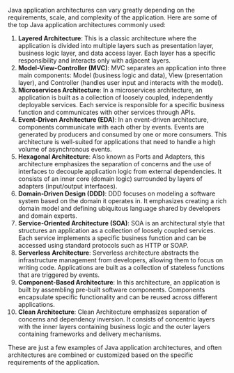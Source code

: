 Java application architectures can vary greatly depending on the requirements, scale, and complexity of the application. Here are some of the top Java application architectures commonly used:

1. **Layered Architecture**: This is a classic architecture where the application is divided into multiple layers such as presentation layer, business logic layer, and data access layer. Each layer has a specific responsibility and interacts only with adjacent layers.
2. **Model-View-Controller (MVC)**: MVC separates an application into three main components: Model (business logic and data), View (presentation layer), and Controller (handles user input and interacts with the model).
3. **Microservices Architecture**: In a microservices architecture, an application is built as a collection of loosely coupled, independently deployable services. Each service is responsible for a specific business function and communicates with other services through APIs.
4. **Event-Driven Architecture (EDA)**: In an event-driven architecture, components communicate with each other by events. Events are generated by producers and consumed by one or more consumers. This architecture is well-suited for applications that need to handle a high volume of asynchronous events.
5. **Hexagonal Architecture**: Also known as Ports and Adapters, this architecture emphasizes the separation of concerns and the use of interfaces to decouple application logic from external dependencies. It consists of an inner core (domain logic) surrounded by layers of adapters (input/output interfaces).
6. **Domain-Driven Design (DDD)**: DDD focuses on modeling a software system based on the domain it operates in. It emphasizes creating a rich domain model and defining ubiquitous language shared by developers and domain experts.
7. **Service-Oriented Architecture (SOA)**: SOA is an architectural style that structures an application as a collection of loosely coupled services. Each service implements a specific business function and can be accessed using standard protocols such as HTTP or SOAP.
8. **Serverless Architecture**: Serverless architecture abstracts the infrastructure management from developers, allowing them to focus on writing code. Applications are built as a collection of stateless functions that are triggered by events.
9. **Component-Based Architecture**: In this architecture, an application is built by assembling pre-built software components. Components encapsulate specific functionality and can be reused across different applications.
10. **Clean Architecture**: Clean Architecture emphasizes separation of concerns and dependency inversion. It consists of concentric layers with the inner layers containing business logic and the outer layers containing frameworks and delivery mechanisms.

These are just a few examples of Java application architectures, and often architectures are combined or customized based on the specific requirements of the application.
